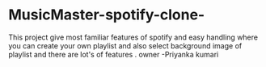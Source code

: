 # MusicMaster-spotify-clone-
This project give most familiar features of spotify and easy handling where you can create your own playlist and also select background image of playlist and there are lot's of features .
owner -Priyanka kumari
